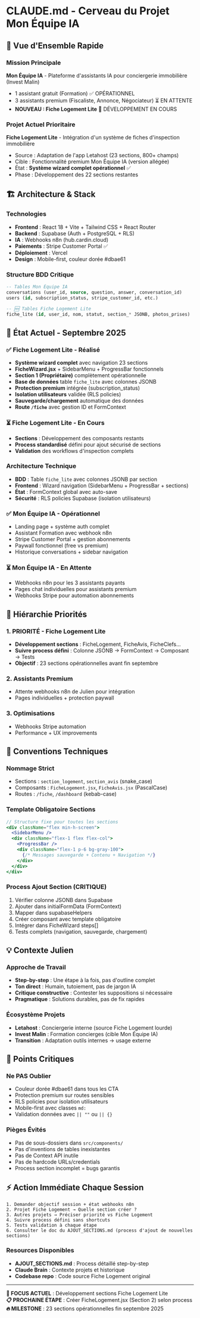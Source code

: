 # CLAUDE.md - Cerveau du Projet Mon Équipe IA

## 🎯 Vue d'Ensemble Rapide

### Mission Principale
**Mon Équipe IA** - Plateforme d'assistants IA pour conciergerie immobilière (Invest Malin)
- 1 assistant gratuit (Formation) ✅ OPÉRATIONNEL
- 3 assistants premium (Fiscaliste, Annonce, Négociateur) ⏳ EN ATTENTE
- **NOUVEAU : Fiche Logement Lite** 🚀 DÉVELOPPEMENT EN COURS

### Projet Actuel Prioritaire
**Fiche Logement Lite** - Intégration d'un système de fiches d'inspection immobilière
- Source : Adaptation de l'app Letahost (23 sections, 800+ champs)
- Cible : Fonctionnalité premium Mon Équipe IA (version allégée)
- État : **Système wizard complet opérationnel** ✅
- Phase : Développement des 22 sections restantes

## 🏗️ Architecture & Stack

### Technologies
- **Frontend** : React 18 + Vite + Tailwind CSS + React Router
- **Backend** : Supabase (Auth + PostgreSQL + RLS)
- **IA** : Webhooks n8n (hub.cardin.cloud)
- **Paiements** : Stripe Customer Portal ✅
- **Déploiement** : Vercel
- **Design** : Mobile-first, couleur dorée #dbae61

### Structure BDD Critique
```sql
-- Tables Mon Équipe IA
conversations (user_id, source, question, answer, conversation_id)
users (id, subscription_status, stripe_customer_id, etc.)

-- 🆕 Tables Fiche Logement Lite  
fiche_lite (id, user_id, nom, statut, section_* JSONB, photos_prises)
```

## 🚀 État Actuel - Septembre 2025

### ✅ Fiche Logement Lite - Réalisé
- **Système wizard complet** avec navigation 23 sections
- **FicheWizard.jsx** + SidebarMenu + ProgressBar fonctionnels
- **Section 1 (Propriétaire)** complètement opérationnelle
- **Base de données** table `fiche_lite` avec colonnes JSONB
- **Protection premium** intégrée (subscription_status)
- **Isolation utilisateurs** validée (RLS policies)
- **Sauvegarde/chargement** automatique des données
- **Route `/fiche`** avec gestion ID et FormContext

### ⏳ Fiche Logement Lite - En Cours  
- **Sections** : Développement des composants restants
- **Process standardisé** défini pour ajout sécurisé de sections
- **Validation** des workflows d'inspection complets

### Architecture Technique
- **BDD** : Table `fiche_lite` avec colonnes JSONB par section
- **Frontend** : Wizard navigation (SidebarMenu + ProgressBar + sections)
- **État** : FormContext global avec auto-save
- **Sécurité** : RLS policies Supabase (isolation utilisateurs)

### ✅ Mon Équipe IA - Opérationnel
- Landing page + système auth complet
- Assistant Formation avec webhook n8n
- Stripe Customer Portal + gestion abonnements
- Paywall fonctionnel (free vs premium)
- Historique conversations + sidebar navigation

### ⏳ Mon Équipe IA - En Attente
- Webhooks n8n pour les 3 assistants payants
- Pages chat individuelles pour assistants premium
- Webhooks Stripe pour automation abonnements

## 🧭 Hiérarchie Priorités

### 1. PRIORITÉ - Fiche Logement Lite
- **Développement sections** : FicheLogement, FicheAvis, FicheClefs...
- **Suivre process défini** : Colonne JSONB → FormContext → Composant → Tests
- **Objectif** : 23 sections opérationnelles avant fin septembre

### 2. Assistants Premium
- Attente webhooks n8n de Julien pour intégration
- Pages individuelles + protection paywall

### 3. Optimisations
- Webhooks Stripe automation
- Performance + UX improvements

## 🔧 Conventions Techniques

### Nommage Strict
- Sections : `section_logement`, `section_avis` (snake_case)
- Composants : `FicheLogement.jsx`, `FicheAvis.jsx` (PascalCase)
- Routes : `/fiche`, `/dashboard` (kebab-case)

### Template Obligatoire Sections
```jsx
// Structure fixe pour toutes les sections
<div className="flex min-h-screen">
  <SidebarMenu />
  <div className="flex-1 flex flex-col">
    <ProgressBar />
    <div className="flex-1 p-6 bg-gray-100">
      {/* Messages sauvegarde + Contenu + Navigation */}
    </div>
  </div>
</div>
```

### Process Ajout Section (CRITIQUE)
1. Vérifier colonne JSONB dans Supabase
2. Ajouter dans initialFormData (FormContext)
3. Mapper dans supabaseHelpers
4. Créer composant avec template obligatoire
5. Intégrer dans FicheWizard steps[]
6. Tests complets (navigation, sauvegarde, chargement)

## 💡 Contexte Julien

### Approche de Travail
- **Step-by-step** : Une étape à la fois, pas d'outline complet
- **Ton direct** : Humain, tutoiement, pas de jargon IA
- **Critique constructive** : Contester les suppositions si nécessaire
- **Pragmatique** : Solutions durables, pas de fix rapides

### Écosystème Projets
- **Letahost** : Conciergerie interne (source Fiche Logement lourde)
- **Invest Malin** : Formation concierges (cible Mon Équipe IA)
- **Transition** : Adaptation outils internes → usage externe

## 🚨 Points Critiques

### Ne PAS Oublier
- Couleur dorée #dbae61 dans tous les CTA
- Protection premium sur routes sensibles
- RLS policies pour isolation utilisateurs
- Mobile-first avec classes `md:`
- Validation données avec `|| ""` ou `|| {}`

### Pièges Évités
- Pas de sous-dossiers dans `src/components/`
- Pas d'inventions de tables inexistantes
- Pas de Context API inutile
- Pas de hardcode URLs/credentials
- Process section incomplet = bugs garantis

## ⚡ Action Immédiate Chaque Session

```
1. Demander objectif session + état webhooks n8n
2. Projet Fiche Logement → Quelle section créer ?
3. Autres projets → Préciser priorité vs Fiche Logement  
4. Suivre process défini sans shortcuts
5. Tests validation à chaque étape
6. Consulter le doc du AJOUT_SECTIONS.md (process d'ajout de nouvelles sections)
```

### Resources Disponibles  
- **AJOUT_SECTIONS.md** : Process détaillé step-by-step
- **Claude Brain** : Contexte projets et historique
- **Codebase repo** : Code source Fiche Logement original

---

**🎯 FOCUS ACTUEL** : Développement sections Fiche Logement Lite  
**📋 PROCHAINE ÉTAPE** : Créer FicheLogement.jsx (Section 2) selon process  
**🔥 MILESTONE** : 23 sections opérationnelles fin septembre 2025